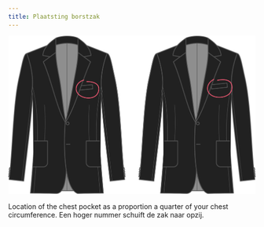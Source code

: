 ```yaml
---
title: Plaatsting borstzak
---
```


![Plaatsting borstzak](chestpocketplacement.svg)

Location of the chest pocket as a proportion a quarter of your chest circumference. Een hoger nummer schuift de zak naar opzij.
